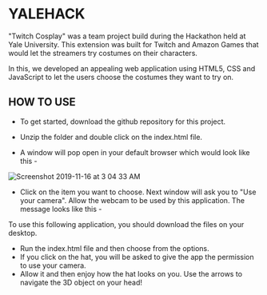 # YALEHACK

"Twitch Cosplay" was a team project build during the Hackathon held at Yale University. This extension was built for Twitch and Amazon Games that would let the streamers try costumes on their characters. 

In this, we developed an appealing web application using HTML5, CSS and JavaScript to let the users choose the costumes they want to try on. 

## HOW TO USE 

- To get started, download the github repository for this project.

- Unzip the folder and double click on the index.html file.

- A window will pop open in your default browser which would look like this - 

![Screenshot 2019-11-16 at 3 04 33 AM](https://user-images.githubusercontent.com/52317352/68990217-a8aa5e00-081e-11ea-8a97-2c893577f903.png)

- Click on the item you want to choose. Next window will ask you to "Use your camera". Allow the webcam to be used by this application. The message looks like this - 


To use this following application, you should download the files on your desktop. 
- Run the index.html file and then choose from the options. 
- If you click on the hat, you will be asked to give the app the permission to use your camera. 
- Allow it and then enjoy how the hat looks on you. Use the arrows to navigate the 3D object on your head!

